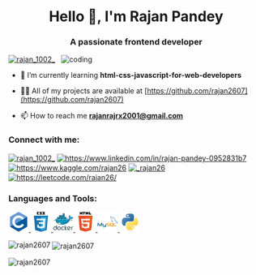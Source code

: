 <h1 align="center">Hello 👋, I'm Rajan Pandey</h1>
<h3 align="center">A passionate frontend developer </h3>
<img align="right" alt="coding" width="400" src="https://img.freepik.com/free-photo/view-3d-man-with-tech-device_23-2150710048.jpg?t=st=1704295296~exp=1704298896~hmac=0eb57439ab01ce3ccce598b5a00412adc10c5acc120fe21d9e6390be54d7004a&w=740">


<p align="left"> <a href="https://twitter.com/rajan_1002_" target="blank"><img src="https://img.shields.io/twitter/follow/rajan_1002_?logo=twitter&style=for-the-badge" alt="rajan_1002_" /></a> </p>

- 🌱 I’m currently learning **html-css-javascript-for-web-developers**

- 👨‍💻 All of my projects are available at [https://github.com/rajan2607](https://github.com/rajan2607)

- 📫 How to reach me **rajanrajrx2001@gmail.com**

<h3 align="left">Connect with me:</h3>
<p align="left">
<a href="https://twitter.com/rajan_1002_" target="blank"><img align="center" src="https://raw.githubusercontent.com/rahuldkjain/github-profile-readme-generator/master/src/images/icons/Social/twitter.svg" alt="rajan_1002_" height="30" width="40" /></a>
<a href="https://linkedin.com/in/https://www.linkedin.com/in/rajan-pandey-0952831b7" target="blank"><img align="center" src="https://raw.githubusercontent.com/rahuldkjain/github-profile-readme-generator/master/src/images/icons/Social/linked-in-alt.svg" alt="https://www.linkedin.com/in/rajan-pandey-0952831b7" height="30" width="40" /></a>
<a href="https://kaggle.com/https://www.kaggle.com/rajan26" target="blank"><img align="center" src="https://raw.githubusercontent.com/rahuldkjain/github-profile-readme-generator/master/src/images/icons/Social/kaggle.svg" alt="https://www.kaggle.com/rajan26" height="30" width="40" /></a>
<a href="https://instagram.com/_rajan26" target="blank"><img align="center" src="https://raw.githubusercontent.com/rahuldkjain/github-profile-readme-generator/master/src/images/icons/Social/instagram.svg" alt="_rajan26" height="30" width="40" /></a>
<a href="https://www.leetcode.com/https://leetcode.com/rajan26/" target="blank"><img align="center" src="https://raw.githubusercontent.com/rahuldkjain/github-profile-readme-generator/master/src/images/icons/Social/leet-code.svg" alt="https://leetcode.com/rajan26/" height="30" width="40" /></a>
</p>

<h3 align="left">Languages and Tools:</h3>
<p align="left"> <a href="https://www.cprogramming.com/" target="_blank" rel="noreferrer"> <img src="https://raw.githubusercontent.com/devicons/devicon/master/icons/c/c-original.svg" alt="c" width="40" height="40"/> </a> <a href="https://www.w3schools.com/css/" target="_blank" rel="noreferrer"> <img src="https://raw.githubusercontent.com/devicons/devicon/master/icons/css3/css3-original-wordmark.svg" alt="css3" width="40" height="40"/> </a> <a href="https://www.docker.com/" target="_blank" rel="noreferrer"> <img src="https://raw.githubusercontent.com/devicons/devicon/master/icons/docker/docker-original-wordmark.svg" alt="docker" width="40" height="40"/> </a> <a href="https://www.w3.org/html/" target="_blank" rel="noreferrer"> <img src="https://raw.githubusercontent.com/devicons/devicon/master/icons/html5/html5-original-wordmark.svg" alt="html5" width="40" height="40"/> </a> <a href="https://www.mysql.com/" target="_blank" rel="noreferrer"> <img src="https://raw.githubusercontent.com/devicons/devicon/master/icons/mysql/mysql-original-wordmark.svg" alt="mysql" width="40" height="40"/> </a> <a href="https://www.python.org" target="_blank" rel="noreferrer"> <img src="https://raw.githubusercontent.com/devicons/devicon/master/icons/python/python-original.svg" alt="python" width="40" height="40"/> </a> </p>

<p><img align="left" src="https://github-readme-stats.vercel.app/api/top-langs?username=rajan2607&show_icons=true&locale=en&layout=compact" alt="rajan2607" /></p>

<p>&nbsp;<img align="center" src="https://github-readme-stats.vercel.app/api?username=rajan2607&show_icons=true&locale=en" alt="rajan2607" /></p>

<p><img align="center" src="https://github-readme-streak-stats.herokuapp.com/?user=rajan2607&" alt="rajan2607" /></p>

